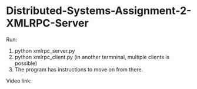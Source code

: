 # Distributed-Systems-Assignment-2-XMLRPC-Server

Run:
1. python xmlrpc_server.py
2. python xmlrpc_client.py (in another termninal, multiple clients is possible)
3. The program has instructions to move on from there.

Video link:
